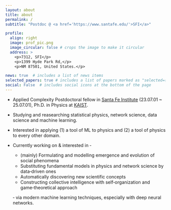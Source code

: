 ```yaml
---
layout: about
title: about
permalink: /
subtitle: "Postdoc @ <a href='https://www.santafe.edu/'>SFI</a>"

profile:
  align: right
  image: prof_pic.png
  image_circular: false # crops the image to make it circular
  address: >
    <p>7312, SFI</p>
    <p>1399 Hyde Park Rd,</p>
    <p>NM 87501, United States.</p>

news: true  # includes a list of news items
selected_papers: true # includes a list of papers marked as "selected={true}"
social: False  # includes social icons at the bottom of the page
---
```


* Applied Complexity Postdoctoral fellow in [Santa Fe Institute](https://www.santafe.edu/) (23.07.01 ~ 25.07.01), Ph.D. in Physics at [KAIST](https://physics.kaist.ac.kr/).

* Studying and reasearching statistical physics, network science, data science and machine learning.

* Interested in applying (1) a tool of ML to physics and (2) a tool of physics to every other domain.

* Currently working on & interested in ‑

   - (mainly) Formulating and modelling emergence and evolution of social phenomena
   - Substituting fundamental models in physics and network science by data‑driven ones
   - Automatically discovering new scientific concepts
   - Constructing collective intelligence with self‑organization and game‑theoretical approach

  ‑ via modern machine learning techniques, especially with deep neural networks.

